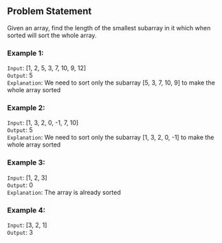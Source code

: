 ## Problem Statement
Given an array, find the length of the smallest subarray in it which when sorted will sort the whole array.

### Example 1:
`Input`: [1, 2, 5, 3, 7, 10, 9, 12] <br>
`Output`: 5 <br>
`Explanation`: We need to sort only the subarray [5, 3, 7, 10, 9] to make the whole array sorted

### Example 2:
`Input`: [1, 3, 2, 0, -1, 7, 10] <br>
`Output`: 5 <br>
`Explanation`: We need to sort only the subarray [1, 3, 2, 0, -1] to make the whole array sorted

### Example 3:
`Input`: [1, 2, 3] <br>
`Output`: 0 <br>
`Explanation`: The array is already sorted <br>

### Example 4:
`Input`: [3, 2, 1] <br>
`Output`: 3 <br>